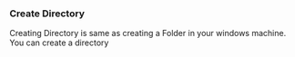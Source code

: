 ### Create Directory

Creating Directory is same as  creating a Folder in your windows machine. You can create a directory 
